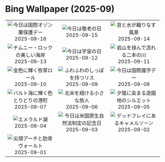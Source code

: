 # Bing Wallpaper (2025-09)

|  |  |  |
|:---:|:---:|:---:|
| ![](https://www.bing.com/th?id=OHR.OzoneEarth_JA-JP1432094253_400x240.jpg "今日は国際オゾン層保護デー") 2025-09-16 | ![](https://www.bing.com/th?id=OHR.AgedDay2025_JA-JP9424136979_400x240.jpg "今日は敬老の日") 2025-09-15 | ![](https://www.bing.com/th?id=OHR.HohWaterfall_JA-JP8707934931_400x240.jpg "苔と水が織りなす風景") 2025-09-14 |
| ![](https://www.bing.com/th?id=OHR.PointReyesSeashore_JA-JP7685899201_400x240.jpg "チムニー・ロックの美しい海岸") 2025-09-13 | ![](https://www.bing.com/th?id=OHR.SpaceDay2025_JA-JP8112086826_400x240.jpg "今日は宇宙の日") 2025-09-12 | ![](https://www.bing.com/th?id=OHR.ExtremaduraJamon_JA-JP6016561282_400x240.jpg "岩山を挟んで流れる二本の川") 2025-09-11 |
| ![](https://www.bing.com/th?id=OHR.YorkshireHay_JA-JP4491584308_400x240.jpg "金色に輝く牧草ロール") 2025-09-10 | ![](https://www.bing.com/th?id=OHR.SwissSquirrel_JA-JP3789357030_400x240.jpg "ふわふわのしっぽを持つリス") 2025-09-09 | ![](https://www.bing.com/th?id=OHR.OrchardLibrary_JA-JP1251489199_400x240.jpg "今日は国際識字デー") 2025-09-08 |
| ![](https://www.bing.com/th?id=OHR.BlueGdansk_JA-JP0907344323_400x240.jpg "バルト海に輝く色とりどりの港町") 2025-09-07 | ![](https://www.bing.com/th?id=OHR.RufousHummer_JA-JP7090993703_400x240.jpg "北米を翔ける小さな旅人") 2025-09-06 | ![](https://www.bing.com/th?id=OHR.SunsetPier_JA-JP6277978338_400x240.jpg "夕陽に染まる遊園地のシルエット") 2025-09-05 |
| ![](https://www.bing.com/th?id=OHR.YohoNP_JA-JP5965096200_400x240.jpg "エメラルド湖") 2025-09-04 | ![](https://www.bing.com/th?id=OHR.MinnesotaWaters_JA-JP5876109313_400x240.jpg "今日は米国原生自然法制定の記念日") 2025-09-03 | ![](https://www.bing.com/th?id=OHR.DeadvleiTrees_JA-JP5847596989_400x240.jpg "デッドフレイにあるキャメルソーン") 2025-09-02 |
| ![](https://www.bing.com/th?id=OHR.SaintBarbaras_JA-JP5804029970_400x240.jpg "尖頭アーチと肋骨ヴォールト") 2025-09-01 |  |  |
